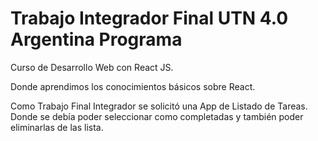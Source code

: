 # Trabajo Integrador Final UTN 4.0 Argentina Programa

Curso de Desarrollo Web con React JS.

Donde aprendimos los conocimientos básicos sobre React. 

Como Trabajo Final Integrador se solicitó una App de Listado de Tareas. Donde se debía poder seleccionar como completadas y también poder eliminarlas de las lista.
